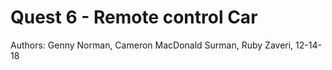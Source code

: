 # Quest 6 - Remote control Car

Authors: Genny Norman, Cameron MacDonald Surman, Ruby Zaveri, 12-14-18
